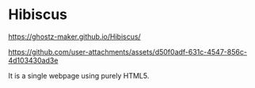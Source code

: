 # Hibiscus

https://ghostz-maker.github.io/Hibiscus/


https://github.com/user-attachments/assets/d50f0adf-631c-4547-856c-4d103430ad3e




It is a single webpage using purely HTML5. 
